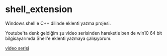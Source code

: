 # shell_extension
Windows shell'e C++ dilinde eklenti yazma projesi.

Youtube'ta denk geldiğim şu video serisinden hareketle ben de win10 64 bit bilgisayarımda Shell'e eklenti yazmaya çalışıyorum.

[video serisi](https://www.youtube.com/playlist?list=PLI5yAGCnBmUVqOxqxuESxFrGr2-ebSTPv)
